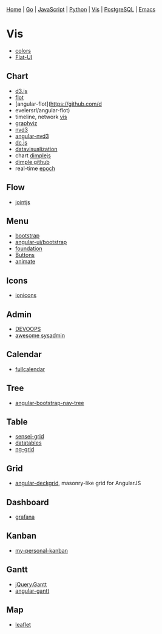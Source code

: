 
  [Home](https://github.com/mabotech/mabotree/blob/master/README.md)
| [Go](https://github.com/mabotech/mabotree/blob/master/go.md)
| [JavaScript](https://github.com/mabotech/mabotree/blob/master/js.md)
| [Python](https://github.com/mabotech/mabotree/blob/master/python.md)
| [Vis](https://github.com/mabotech/mabotree/blob/master/vis.md)
| [PostgreSQL](https://github.com/mabotech/mabotree/blob/master/pg.md)
| [Emacs](https://github.com/mabotech/mabotree/blob/master/emacs_sc.md)


# Vis

- [colors](http://clrs.cc/)
- [Flat-UI](http://designmodo.github.io/Flat-UI/)


## Chart
- [d3.js](http://d3js.org/)
- [flot](https://github.com/flot/flot)
- [angular-flot](https://github.com/d
- evelersrl/angular-flot)
- timeline, network [vis](http://visjs.org/)
- [graphviz](http://graphviz.org/)
- [nvd3](https://github.com/novus/nvd3)
- [angular-nvd3](http://krispo.github.io/angular-nvd3/)
- [dc.js](http://dc-js.github.io/dc.js/)
- [datavisualization](http://selection.datavisualization.ch/)
- chart [dimplejs](http://dimplejs.org/)
- [dimple github](https://github.com/PMSI-AlignAlytics/dimple)
- real-time [epoch](http://fastly.github.io/epoch/)

## Flow
- [jointjs](http://jointjs.com/)

## Menu
- [bootstrap](https://github.com/twbs/bootstrap)
- [angular-ui/bootstrap](https://github.com/angular-ui/bootstrap)
- [foundation](https://github.com/zurb/foundation)
- [Buttons](http://alexwolfe.github.io/Buttons/)
- [animate](http://daneden.github.io/animate.css/)

## Icons
- [ionicons](http://ionicons.com/)

## Admin
- [DEVOOPS](https://github.com/devoopsme/devoops)
- [awesome sysadmin](https://github.com/kahun/awesome-sysadmin)

## Calendar
- [fullcalendar](http://arshaw.com/fullcalendar/)


## Tree
- [angular-bootstrap-nav-tree](https://github.com/nickperkinslondon/angular-bootstrap-nav-tree)


## Table

- [sensei-grid](https://github.com/datazenit/sensei-grid)
- [datatables](http://datatables.net/)
- [ng-grid](http://angular-ui.github.io/ng-grid/)



## Grid
- [angular-deckgrid](https://github.com/akoenig/angular-deckgrid),  masonry-like grid for AngularJS


## Dashboard
- [grafana](http://grafana.org/)


## Kanban
- [my-personal-kanban](https://github.com/greggigon/my-personal-kanban)


## Gantt
- [jQuery.Gantt](http://taitems.github.io/jQuery.Gantt/)
- [angular-gantt](https://github.com/Schweigi/angular-gantt)

## Map
- [leaflet](http://leafletjs.com/)